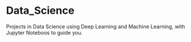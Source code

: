 # Data_Science
Projects in Data Science using Deep Learning and Machine Learning, with Jupyter Noteboos to guide you.
